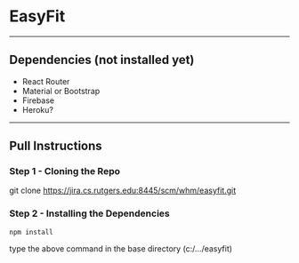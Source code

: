 # EasyFit

---

## Dependencies (not installed yet)

- React Router
- Material or Bootstrap
- Firebase
- Heroku?

---

## Pull Instructions

### Step 1 - Cloning the Repo

git clone https://jira.cs.rutgers.edu:8445/scm/whm/easyfit.git

### Step 2 - Installing the Dependencies

```
npm install
```

type the above command in the base directory (c:/.../easyfit)
